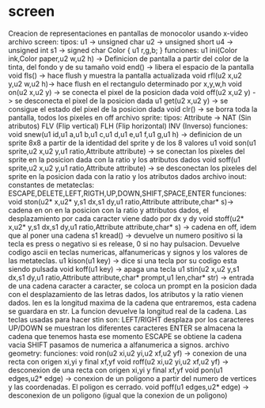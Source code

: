# screen
Creacion de representaciones en pantallas de monocolor usando x-video
archivo screen:
  tipos:
    u1 -> unsigned char
    u2 -> unsigned short
    u4 -> unsigned int
    s1 -> signed char
    Color {
      u1 r,g,b;
    }
  funciones: 
    u1 ini(Color ink,Color paper,u2 w,u2 h) -> Definicion de pantalla a partir del color de la tinta, del fondo y de su tamaño
    void end() -> libera el espacio de la pantalla
    void fls() -> hace flush y muestra la pantalla actualizada
    void rfl(u2 x,u2 y,u2 w,u2 h)-> hace flush en el rectangulo determinado por x,y,w,h
    void on(u2 x,u2 y) -> se conecta el pixel de la posicion dada
    void off(u2 x,u2 y) -> se desconecta el pixel de la posicion dada
    u1 get(u2 x,u2 y) -> se consigue el estado del pixel de la posicion dada
    void clr() -> se borra toda la pantalla, todos los pixeles en off
archivo sprite:
  tipos:
    Attribute -> NAT (Sin atributos) FLV (Flip vertical) FLH (Flip horizontal) INV (Inverso)
  funciones:
    void snew(u1 id,u1 a,u1 b,u1 c,u1 d,u1 e,u1 f,u1 g,u1 h) -> definicion de un sprite 8x8 a partir de la identidad del sprite y de los 8 valores u1
    void son(u1 sprite,u2 x,u2 y,u1 ratio,Attribute attribute) -> se conectan los pixeles del sprite en la posicion dada con la ratio y los atributos dados
    void soff(u1 sprite,u2 x,u2 y,u1 ratio,Attribute attribute) -> se desconectan los pixeles del sprite en la posicion dada con la ratio y los atributos dados
archivo inout:
  constantes de metateclas:
    ESCAPE,DELETE,LEFT,RIGTH,UP,DOWN,SHIFT,SPACE,ENTER
  funciones:
    void ston(u2* x,u2* y,s1 dx,s1 dy,u1 ratio,Attribute attribute,char* s)-> cadena en on en la posicion con la ratio y attributos dados, el desplazamiento por cada caracter viene dado por dx y dy
    void stoff(u2* x,u2* y,s1 dx,s1 dy,u1 ratio,Attribute attribute,char* s) -> cadena en off, idem que al poner una cadena
    s1 kread() -> devuelve un numero positivo si la tecla es press o negativo si es release, 0 si no hay pulsacion. Devuelve codigo ascii en teclas numericas, alfanumericas y signos y los valores de las metateclas.
    u1 kison(u1 key) -> dice si una tecla por su codigo esta siendo pulsada
    void koff(u1 key) -> apaga una tecla
    u1 stin(u2 x,u2 y,s1 dx,s1 dy,u1 ratio,Attribute attribute,char* prompt,u1 len,char* str) -> entrada de una cadena caracter a caracter, se coloca un prompt en la posicion dada con el desplazamiento de las letras dados, los atributos y la ratio vienen dados. len es la longitud maxima de la cadena que entraremos, esta cadena se guardara en str. La funcion devuelve la longitud real de la cadena. 
Las teclas usadas para hacer stin son:
  LEFT/RIGHT desplaza por los caracteres
  UP/DOWN se muestran los diferentes caracteres
  ENTER se almacena la cadena que tenemos hasta ese momento
  ESCAPE se obtiene la cadena vacia
  SHIFT pasamos de numerica a alfanumerica a signos.
archivo geometry:
  funciones:
    void ron(u2 xi,u2 yi,u2 xf,u2 yf) -> conexion de una recta con origen xi,yi y final xf,yf
    void roff(u2 xi,u2 yi,u2 xf,u2 yf) -> desconexion de una recta con origen xi,yi y final xf,yf
    void pon(u1 edges,u2* edge) -> conexion de un poligono a partir del numero de vertices y las coordenadas. El poligon es cerrado.
    void poff(u1 edges,u2* edge) -> desconexion de un poligono (igual que la conexion de un poligono)
    
    
